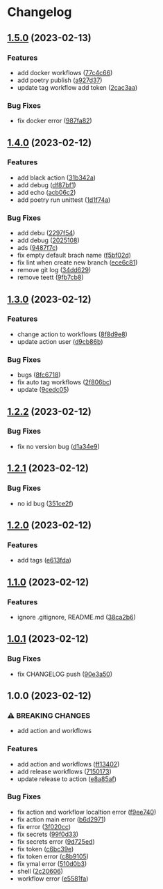 # Changelog

## [1.5.0](https://github.com/yibuma/devops/compare/v1.4.0...v1.5.0) (2023-02-13)


### Features

* add docker workflows ([77c4c66](https://github.com/yibuma/devops/commit/77c4c668aa8be9092f5c2c99a7b5a299cb90396b))
* add poetry publish ([a927d37](https://github.com/yibuma/devops/commit/a927d37d5bdad8d6b85dd97e672226dc89b8e67e))
* update tag workflow add token ([2cac3aa](https://github.com/yibuma/devops/commit/2cac3aa03b49e1de70622b9f0c997832033322b6))


### Bug Fixes

* fix docker error ([987fa82](https://github.com/yibuma/devops/commit/987fa82c2ceb3a98c85b439d52a941bbd09a5f64))

## [1.4.0](https://github.com/yibuma/devops/compare/v1.3.0...v1.4.0) (2023-02-12)


### Features

* add black action ([31b342a](https://github.com/yibuma/devops/commit/31b342a09fc15d2d041b5d7d10aec7296767ccce))
* add debug ([df87bf1](https://github.com/yibuma/devops/commit/df87bf1a2e1fae4a41b00b7211059d956c2c8730))
* add echo ([acb06c2](https://github.com/yibuma/devops/commit/acb06c21066cecd528a60cd2dcb1ba9f8c8c010d))
* add poetry run unittest ([1d1f74a](https://github.com/yibuma/devops/commit/1d1f74aa825ef2774e0bd29d57c851da7ae0f4c0))


### Bug Fixes

* add debu ([2297f54](https://github.com/yibuma/devops/commit/2297f543f35dd113ffc51489eb83065b532ab893))
* add debug ([2025108](https://github.com/yibuma/devops/commit/20251089d16391ea10ad0533a810a7104fbe9fe6))
* ads ([9487f7c](https://github.com/yibuma/devops/commit/9487f7c9949e0a3699e81e34d531f91ccbc5d6e3))
* fix empty default brach name ([f5bf02d](https://github.com/yibuma/devops/commit/f5bf02dd2ad4480065f34f7b70091f01f1a66da2))
* fix lint when create new branch ([ece6c81](https://github.com/yibuma/devops/commit/ece6c819dab3a79856130d1e12e6bb79ddc6f2ba))
* remove git log ([34dd629](https://github.com/yibuma/devops/commit/34dd629317a1f1d469c9c44013d80f6d975e970b))
* remove teett ([9fb7cb8](https://github.com/yibuma/devops/commit/9fb7cb83b98d61f1c4f3e95de28b25801e1535ac))

## [1.3.0](https://github.com/yibuma/devops/compare/v1.2.2...v1.3.0) (2023-02-12)


### Features

* change action to workflows ([8f8d9e8](https://github.com/yibuma/devops/commit/8f8d9e85f44eabbba08c42fefc005b6e401122c8))
* update action user ([d9cb86b](https://github.com/yibuma/devops/commit/d9cb86be8114c3bfbcbe0265b066956c97cf003d))


### Bug Fixes

* bugs ([8fc6718](https://github.com/yibuma/devops/commit/8fc6718359cc418e1c43d1d445077d72a25d204c))
* fix auto tag workflows ([2f806bc](https://github.com/yibuma/devops/commit/2f806bc8240e67564f6f1c09f296d549d7b855ef))
* update ([9cedc05](https://github.com/yibuma/devops/commit/9cedc056f10814c2227306cdb78c6de8427f7c1a))

## [1.2.2](https://github.com/yibuma/devops/compare/v1.2.1...v1.2.2) (2023-02-12)


### Bug Fixes

* fix no version bug ([d1a34e9](https://github.com/yibuma/devops/commit/d1a34e9e65f62c1fb9e7798e3faf45c4754f9fa8))

## [1.2.1](https://github.com/yibuma/devops/compare/v1.2.0...v1.2.1) (2023-02-12)


### Bug Fixes

* no id bug ([351ce2f](https://github.com/yibuma/devops/commit/351ce2f914bc3f7fab99eb64572d5109258fd55c))

## [1.2.0](https://github.com/yibuma/devops/compare/v1.1.0...v1.2.0) (2023-02-12)


### Features

* add tags ([e613fda](https://github.com/yibuma/devops/commit/e613fda48660b1f85d21d423e0ef28d1b53572ce))

## [1.1.0](https://github.com/yibuma/devops/compare/v1.0.1...v1.1.0) (2023-02-12)


### Features

* ignore .gitignore, README.md ([38ca2b6](https://github.com/yibuma/devops/commit/38ca2b680f926ff8a9c6e9ce9f0f7a1c9244690d))

## [1.0.1](https://github.com/yibuma/devops/compare/v1.0.0...v1.0.1) (2023-02-12)


### Bug Fixes

* fix CHANGELOG push ([90e3a50](https://github.com/yibuma/devops/commit/90e3a5023eefb4e1eefac9cfd71efa9bb2229aa0))

## 1.0.0 (2023-02-12)


### ⚠ BREAKING CHANGES

* add action and workflows

### Features

* add action and workflows ([ff13402](https://github.com/yibuma/devops/commit/ff13402c6639183032c28547cd8562ca3f1a8cd1))
* add release workflows ([7150173](https://github.com/yibuma/devops/commit/71501736168a5f1f4f1dc4b44222c97b25f43b9f))
* update release to action ([e8a85af](https://github.com/yibuma/devops/commit/e8a85afd29baa0b94db9a7a0903653412e138512))


### Bug Fixes

* fix action and workflow localtion error ([f9ee740](https://github.com/yibuma/devops/commit/f9ee740827aecba227ba4c6df757c5339f6561d8))
* fix action main error ([b6d2971](https://github.com/yibuma/devops/commit/b6d297117504ff0daa743072f242f47b1d1c5bbc))
* fix error ([3f020cc](https://github.com/yibuma/devops/commit/3f020cc82088e7c5de54abbbd709822d70ae730a))
* fix secrets ([99f0d33](https://github.com/yibuma/devops/commit/99f0d33a184eab9f284dcb4fe57c1ef8531d9b53))
* fix secrets error ([9d725ed](https://github.com/yibuma/devops/commit/9d725edd87de3964c67175fbeb2d7700b11e0f69))
* fix token ([c6bc39e](https://github.com/yibuma/devops/commit/c6bc39e5785463e37f81662da80822e8c85c59d8))
* fix token error ([c8b9105](https://github.com/yibuma/devops/commit/c8b9105e85e090e6b4f901c99d3a3d150fe11ef4))
* fix ymal error ([510d0b3](https://github.com/yibuma/devops/commit/510d0b3467ca8847ecc14fce69401abfc28de5c9))
* shell ([2c20606](https://github.com/yibuma/devops/commit/2c206065e99d72e75b7651967eeb91348e0adf25))
* workflow error ([e5581fa](https://github.com/yibuma/devops/commit/e5581fa73686c07c29bbd13ce3f57ffb0db24c90))

